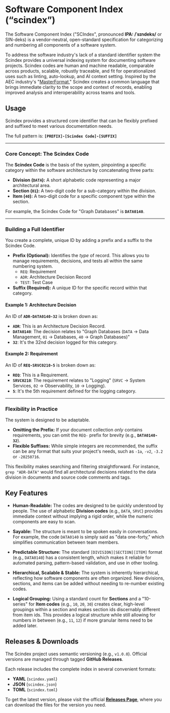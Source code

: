 # Software Component Index (“scindex”)

The Software Component Index ("SCIndex", pronounced **IPA: /ˈsɪndeks/** or SIN-deks) is a vendor-neutral, open-standard specification for categorizing and numbering all components of a software system.

To address the software industry's lack of a standard identifier system the Scindex provides a universal indexing system for documenting software projects. Scindex codes are human and machine readable, comparable across products, scalable, robustly traceable, and fit for operationalized uses such as linting, auto-lookup, and AI context setting. Inspired by the AEC industry's "[MasterFormat](https://en.wikipedia.org/wiki/MasterFormat)," Scindex creates a common language that brings immediate clarity to the scope and context of records, enabling improved analysis and interoperability across teams and tools.

## Usage

Scindex provides a structured core identifier that can be flexibly prefixed and suffixed to meet various documentation needs.

The full pattern is: **`[PREFIX]-[Scindex Code]-[SUFFIX]`**

---

### **Core Concept: The Scindex Code**

The **Scindex Code** is the basis of the system, pinpointing a specific category within the software architecture by concatenating three parts:

* **Division (`DATA`):** A short alphabetic code representing a major architectural area.
* **Section (`01`):** A two-digit code for a sub-category within the division.
* **Item (`40`):** A two-digit code for a specific component type within the section.

For example, the Scindex Code for "Graph Databases" is **`DATA0140`**.

---

### **Building a Full Identifier**

You create a complete, unique ID by adding a prefix and a suffix to the Scindex Code.

* **Prefix (Optional):** Identifies the *type* of record. This allows you to manage requirements, decisions, and tests all within the same numbering system.
    * `REQ`: Requirement
    * `ADR`: Architecture Decision Record
    * `TEST`: Test Case
* **Suffix (Required):** A unique ID for the specific record within that category.

#### **Example 1: Architecture Decision**

An ID of **`ADR-DATA0140-32`** is broken down as:

* **`ADR`**: This is an Architecture Decision Record.
* **`DATA0140`**: The decision relates to "Graph Databases  (`DATA` -> Data Management, `01` -> Databases, `40` -> Graph Databases)"
* **`32`**: It's the 32nd decision logged for this category.

#### **Example 2: Requirement**

An ID of **`REQ-SRVC0210-5`** is broken down as:

* **`REQ`**: This is a Requirement.
* **`SRVC0210`**: The requirement relates to "Logging" (`SRVC` -> System Services, `02` -> Observability, `10` -> Logging).
* **`5`**: It's the 5th requirement defined for the logging category.

---

### **Flexibility in Practice**

The system is designed to be adaptable.

* **Omitting the Prefix:** If your document collection *only* contains requirements, you can omit the `REQ-` prefix for brevity (e.g., **`DATA0140-32`**).
* **Flexible Suffixes:** While simple integers are recommended, the suffix can be any format that suits your project's needs, such as `-1a`, `-v2`, `-3.2` or `-20250716`.

This flexibility makes searching and filtering straightforward. For instance, `grep "ADR-DATA"` would find all architectural decisions related to the data division in documents and source code comments and tags.

## Key Features

* **Human-Readable:** The codes are designed to be quickly understood by people. The use of alphabetic **Division codes** (e.g., `DATA`, `SRVC`) provides immediate context without implying a rigid order, while the numeric components are easy to scan.

* **Sayable:** The structure is meant to be spoken easily in conversations. For example, the code `DATA0140` is simply said as "data one-forty," which simplifies communication between team members.

* **Predictable Structure:** The standard `[DIVISION][SECTION][ITEM]` format (e.g., `DATA0140`) has a consistent length, which makes it reliable for automated parsing, pattern-based validation, and use in other tooling.

* **Hierarchical, Scalable & Stable:** The system is inherently hierarchical, reflecting how software components are often organized. New divisions, sections, and items can be added without needing to re-number existing codes.

* **Logical Grouping:** Using a standard count for **Sections** and a "10-series" for **Item codes** (e.g., `10`, `20`, `30`) creates clear, high-level groupings within a section and makes section ids discernably different from item ids. This provides a logical structure while still allowing for numbers in between (e.g., `11`, `12`) if more granular items need to be added later.

## Releases & Downloads

The Scindex project uses semantic versioning (e.g., `v1.0.0`). Official versions are managed through tagged **GitHub Releases**.

Each release includes the complete index in several convenient formats:
* **YAML** (`scindex.yaml`)
* **JSON** (`scindex.json`)
* **TOML** (`scindex.toml`)

To get the latest version, please visit the official **[Releases Page](https://github.com/scindex/scindex/releases)**, where you can download the files for the version you need.




